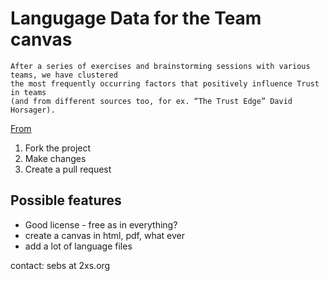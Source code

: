 # Langugage Data for the Team canvas

```
After a series of exercises and brainstorming sessions with various teams, we have clustered 
the most frequently occurring factors that positively influence Trust in teams 
(and from different sources too, for ex. “The Trust Edge” David Horsager).
```
[From](http://inteamwetrust.com/team-trust-toolbox/team-trust-canvas/)


1. Fork the project
2. Make changes
3. Create a pull request

## Possible features

* Good license - free as in everything? 
* create a canvas in html, pdf, what ever
* add a lot of language files

contact: sebs at 2xs.org